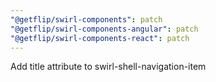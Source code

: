 ```yaml
---
"@getflip/swirl-components": patch
"@getflip/swirl-components-angular": patch
"@getflip/swirl-components-react": patch
---
```


Add title attribute to swirl-shell-navigation-item
